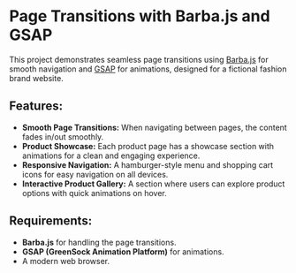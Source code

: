 # Page Transitions with Barba.js and GSAP

This project demonstrates seamless page transitions using [Barba.js](https://barba.js.org/) for smooth navigation and [GSAP](https://greensock.com/gsap/) for animations, designed for a fictional fashion brand website.

## Features:
- **Smooth Page Transitions:** When navigating between pages, the content fades in/out smoothly.
- **Product Showcase:** Each product page has a showcase section with animations for a clean and engaging experience.
- **Responsive Navigation:** A hamburger-style menu and shopping cart icons for easy navigation on all devices.
- **Interactive Product Gallery:** A section where users can explore product options with quick animations on hover.

## Requirements:
- **Barba.js** for handling the page transitions.
- **GSAP (GreenSock Animation Platform)** for animations.
- A modern web browser.

